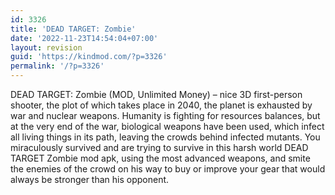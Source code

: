 ```yaml
---
id: 3326
title: 'DEAD TARGET: Zombie'
date: '2022-11-23T14:54:04+07:00'
layout: revision
guid: 'https://kindmod.com/?p=3326'
permalink: '/?p=3326'
---
```


DEAD TARGET: Zombie (MOD, Unlimited Money) – nice 3D first-person shooter, the plot of which takes place in 2040, the planet is exhausted by war and nuclear weapons. Humanity is fighting for resources balances, but at the very end of the war, biological weapons have been used, which infect all living things in its path, leaving the crowds behind infected mutants. You miraculously survived and are trying to survive in this harsh world DEAD TARGET Zombie mod apk, using the most advanced weapons, and smite the enemies of the crowd on his way to buy or improve your gear that would always be stronger than his opponent.